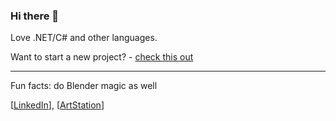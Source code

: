 ### Hi there 👋

Love .NET/C# and other languages.

Want to start a new project? - [check this out](https://initproj.tips)

---
Fun facts: do Blender magic as well

[[LinkedIn](https://linkedin.com/in/rustamirzaev)], [[ArtStation](https://www.artstation.com/rustam_irzaiev)]

<!--
**RustamIrzaev/RustamIrzaev** is a ✨ _special_ ✨ repository because its `README.md` (this file) appears on your GitHub profile.

Here are some ideas to get you started:

- 🔭 I’m currently working on ...
- 🌱 I’m currently learning ...
- 👯 I’m looking to collaborate on ...
- 🤔 I’m looking for help with ...
- 💬 Ask me about ...
- 📫 How to reach me: ...
- 😄 Pronouns: ...
- ⚡ Fun fact: ...
-->
